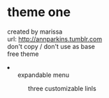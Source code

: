 # theme one
created by marissa<br>
url: http://annparkins.tumblr.com<br>
don't copy / don't use as base<br>
free theme<br>
<li>
<ul>expandable menu</u><ul>three customizable linls</u>
</li>
